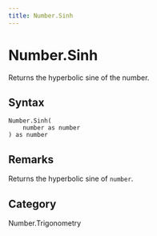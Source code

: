 ```yaml
---
title: Number.Sinh
---
```


# Number.Sinh


Returns the hyperbolic sine of the number.


## Syntax

```powerquery
Number.Sinh(
    number as number
) as number
```


## Remarks

Returns the hyperbolic sine of <code>number</code>.



## Category
Number.Trigonometry
